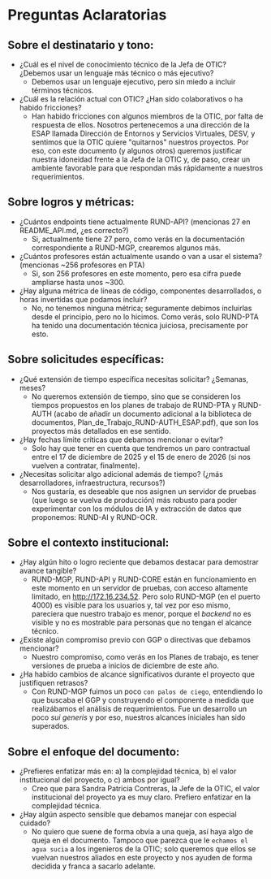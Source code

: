 # Preguntas Aclaratorias

## Sobre el destinatario y tono:

* ¿Cuál es el nivel de conocimiento técnico de la Jefa de OTIC? ¿Debemos usar un lenguaje más técnico o más ejecutivo?
  * Debemos usar un lenguaje ejecutivo, pero sin miedo a incluir términos técnicos.
* ¿Cuál es la relación actual con OTIC? ¿Han sido colaborativos o ha habido fricciones?
  * Han habido fricciones con algunos miembros de la OTIC, por falta de respuesta de ellos. Nosotros pertenecemos a una dirección de la ESAP llamada Dirección de Entornos y Servicios Virtuales, DESV, y sentimos que la OTIC quiere "quitarnos" nuestros proyectos. Por eso, con este documento (y algunos otros) queremos justificar nuestra idoneidad frente a la Jefa de la OTIC y, de paso, crear un ambiente favorable para que respondan más rápidamente a nuestros requerimientos.

## Sobre logros y métricas:

* ¿Cuántos endpoints tiene actualmente RUND-API? (mencionas 27 en README_API.md, ¿es correcto?)
  * Si, actualmente tiene 27 pero, como verás en la documentación correspondiente a RUND-MGP, crearemos algunos más.
* ¿Cuántos profesores están actualmente usando o van a usar el sistema? (mencionas ~256 profesores en PTA)
  * Si, son 256 profesores en este momento, pero esa cifra puede ampliarse hasta unos ~300.
* ¿Hay alguna métrica de líneas de código, componentes desarrollados, o horas invertidas que podamos incluir?
  * No, no tenemos ninguna métrica; seguramente debimos incluirlas desde el principio, pero no lo hicimos. Como verás, solo RUND-PTA ha tenido una documentación técnica juiciosa, precisamente por esto.


## Sobre solicitudes específicas:

* ¿Qué extensión de tiempo específica necesitas solicitar? ¿Semanas, meses?
  * No queremos extensión de tiempo, sino que se consideren los tiempos propuestos en los planes de trabajo de RUND-PTA y RUND-AUTH (acabo de añadir un documento adicional a la biblioteca de documentos, Plan_de_Trabajo_RUND-AUTH_ESAP.pdf), que son los proyectos más detallados en ese sentido.
* ¿Hay fechas límite críticas que debamos mencionar o evitar?
  * Solo hay que tener en cuenta que tendremos un paro contractual entre el 17 de diciembre de 2025 y el 15 de enero de 2026 (si nos vuelven a contratar, finalmente).
* ¿Necesitas solicitar algo adicional además de tiempo? (¿más desarrolladores, infraestructura, recursos?)
  * Nos gustaría, es deseable que nos asignen un servidor de pruebas (que luego se vuelva de producción) más robusto para poder experimentar con los módulos de IA y extracción de datos que proponemos: RUND-AI y RUND-OCR.


## Sobre el contexto institucional:

* ¿Hay algún hito o logro reciente que debamos destacar para demostrar avance tangible?
  * RUND-MGP, RUND-API y RUND-CORE están en funcionamiento en este momento en un servidor de pruebas, con acceso altamente limitado, en http://172.16.234.52. Pero solo RUND-MGP (en el puerto 4000) es visible para los usuarios y, tal vez por eso mismo, pareciera que nuestro trabajo es menor, porque el _backend_ no es visible y no es mostrable para personas que no tengan el alcance técnico.
* ¿Existe algún compromiso previo con GGP o directivas que debamos mencionar?
  * Nuestro compromiso, como verás en los Planes de trabajo, es tener versiones de prueba a inicios de diciembre de este año.
* ¿Ha habido cambios de alcance significativos durante el proyecto que justifiquen retrasos?
  * Con RUND-MGP fuimos un poco `con palos de ciego`, entendiendo lo que buscaba el GGP y construyendo el componente a medida que realizábamos el análisis de requerimientos. Fue un desarrollo un poco _sui generis_ y por eso, nuestros alcances iniciales han sido superados.


## Sobre el enfoque del documento:

* ¿Prefieres enfatizar más en: a) la complejidad técnica, b) el valor institucional del proyecto, o c) ambos por igual?
  * Creo que para Sandra Patricia Contreras, la Jefe de la OTIC, el valor institucional del proyecto ya es muy claro. Prefiero enfatizar en la complejidad técnica.
* ¿Hay algún aspecto sensible que debamos manejar con especial cuidado?
  * No quiero que suene de forma obvia a una queja, así haya algo de queja en el documento. Tampoco que parezca que le `echamos el agua sucia` a los ingenieros de la OTIC; solo queremos que ellos se vuelvan nuestros aliados en este proyecto y nos ayuden de forma decidida y franca a sacarlo adelante.